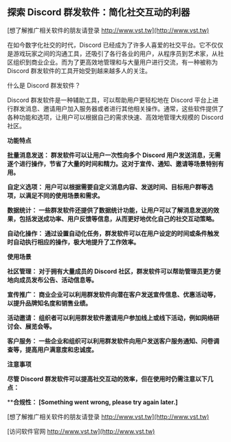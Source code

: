 ## **探索 Discord 群发软件：简化社交互动的利器**

[想了解推广相关软件的朋友请登录 http://www.vst.tw](http://www.vst.tw)

在如今数字化社交的时代，Discord 已经成为了许多人喜爱的社交平台。它不仅仅是游戏玩家之间的沟通工具，还吸引了各行各业的用户，从程序员到艺术家，从社区组织到商业企业。而为了更高效地管理和与大量用户进行交流，有一种被称为 Discord 群发软件的工具开始受到越来越多人的关注。

什么是 Discord 群发软件？

Discord 群发软件是一种辅助工具，可以帮助用户更轻松地在 Discord 平台上进行群发消息、邀请用户加入服务器或者进行其他相关操作。通常，这些软件提供了各种功能和选项，让用户可以根据自己的需求快速、高效地管理大规模的 Discord 社区。

**功能特点**

**批量消息发送： 群发软件可以让用户一次性向多个 Discord 用户发送消息，无需逐个进行操作，节省了大量的时间和精力。这对于宣传、通知、邀请等场景特别有用。**

**自定义选项： 用户可以根据需要自定义消息内容、发送时间、目标用户群等选项，以满足不同的使用场景和需求。**

**数据统计： 一些群发软件还提供了数据统计功能，让用户可以了解消息发送的效果，包括发送成功率、用户反馈等信息，从而更好地优化自己的社交互动策略。**

**自动化操作： 通过设置自动化任务，群发软件可以在用户设定的时间或条件触发时自动执行相应的操作，极大地提升了工作效率。**

**使用场景**

**社区管理： 对于拥有大量成员的 Discord 社区，群发软件可以帮助管理员更方便地向成员发布公告、活动信息等。**

**宣传推广： 商业企业可以利用群发软件向潜在客户发送宣传信息、优惠活动等，以提升品牌知名度和销售业绩。**

**活动邀请： 组织者可以利用群发软件邀请用户参加线上或线下活动，例如网络研讨会、展览会等。**

**客户服务： 一些企业和组织可以利用群发软件向用户发送客户服务通知、问卷调查等，提高用户满意度和忠诚度。**

**注意事项**

**尽管 Discord 群发软件可以提高社交互动的效率，但在使用时仍需注意以下几点：**

****合规性： [Something went wrong, please try again later.]**

[想了解推广相关软件的朋友请登录 http://www.vst.tw](http://www.vst.tw)


[访问软件官网 http://www.vst.tw](http://www.vst.tw)
